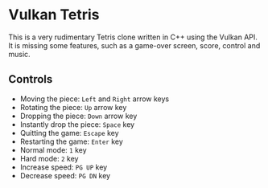 # Vulkan Tetris

This is a very rudimentary Tetris clone written in C++ using the Vulkan API. It is missing some features, 
such as a game-over screen, score, control and music.

## Controls
- Moving the piece: `Left` and `Right` arrow keys
- Rotating the piece: `Up` arrow key
- Dropping the piece: `Down` arrow key
- Instantly drop the piece: `Space` key
- Quitting the game: `Escape` key
- Restarting the game: `Enter` key
- Normal mode: `1` key
- Hard mode: `2` key
- Increase speed: `PG UP` key
- Decrease speed: `PG DN` key
